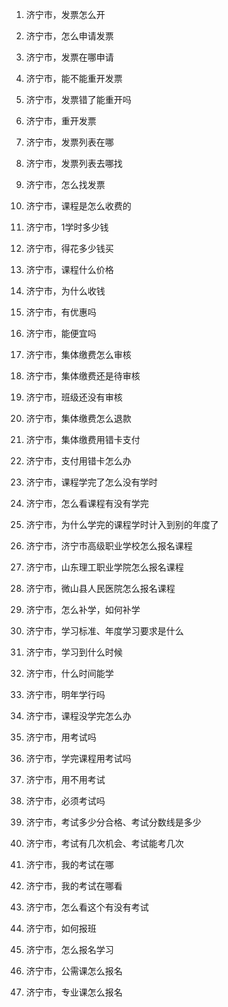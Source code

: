 1. 济宁市，发票怎么开

1. 济宁市，怎么申请发票

1. 济宁市，发票在哪申请

2. 济宁市，能不能重开发票

2. 济宁市，发票错了能重开吗

2. 济宁市，重开发票

3. 济宁市，发票列表在哪

3. 济宁市，发票列表去哪找

3. 济宁市，怎么找发票

4. 济宁市，课程是怎么收费的

4. 济宁市，1学时多少钱

4. 济宁市，得花多少钱买

4. 济宁市，课程什么价格

4. 济宁市，为什么收钱

5. 济宁市，有优惠吗

5. 济宁市，能便宜吗

6. 济宁市，集体缴费怎么审核

6. 济宁市，集体缴费还是待审核

6. 济宁市，班级还没有审核

7. 济宁市，集体缴费怎么退款

8. 济宁市，集体缴费用错卡支付

8. 济宁市，支付用错卡怎么办

0. 济宁市，课程学完了怎么没有学时

0. 济宁市，怎么看课程有没有学完

0. 济宁市，为什么学完的课程学时计入到别的年度了

1. 济宁市，济宁市高级职业学校怎么报名课程

1. 济宁市，山东理工职业学院怎么报名课程

1. 济宁市，微山县人民医院怎么报名课程

2. 济宁市，怎么补学，如何补学

3. 济宁市，学习标准、年度学习要求是什么

4. 济宁市，学习到什么时候

4. 济宁市，什么时间能学

4. 济宁市，明年学行吗

4. 济宁市，课程没学完怎么办

5. 济宁市，用考试吗

5. 济宁市，学完课程用考试吗

5. 济宁市，用不用考试

5. 济宁市，必须考试吗

6. 济宁市，考试多少分合格、考试分数线是多少

7. 济宁市，考试有几次机会、考试能考几次

8. 济宁市，我的考试在哪

8. 济宁市，我的考试在哪看

8. 济宁市，怎么看这个有没有考试

9. 济宁市，如何报班

9. 济宁市，怎么报名学习

9. 济宁市，公需课怎么报名

9. 济宁市，专业课怎么报名